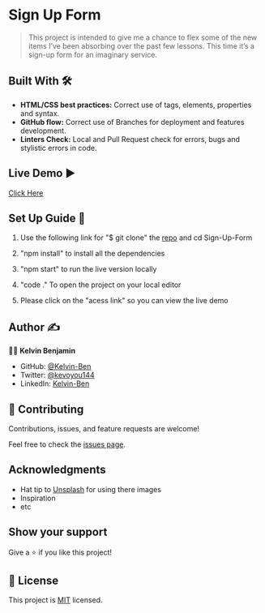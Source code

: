 # Sign Up Form
> This project is intended to give me a chance to flex some of the new items I’ve been absorbing over the past few lessons. This time it’s a sign-up form for an imaginary service.

## Built With :hammer_and_wrench: 

- **HTML/CSS best practices:** Correct use of tags, elements, properties and syntax.
- **GitHub flow:**  Correct use of Branches for deployment and features development.
- **Linters Check:** Local and Pull Request check for errors, bugs and stylistic errors in code.

## Live Demo :arrow_forward:

 [Click Here](https://github.com/Kelvin-Ben/Sign-Up-Form)

## Set Up Guide :page_facing_up: 

1. Use the following link for "$ git clone" the [repo]() and cd Sign-Up-Form

2. "npm install" to install all the dependencies

3. "npm start" to run the live version locally

4. "code ." To open the project on your local editor

5. Please click on the "acess link" so you can view the live demo


## Author :writing_hand: 

:man_technologist:  **Kelvin Benjamin**

- GitHub: [@Kelvin-Ben](https://github.com/Kelvin-Ben)
- Twitter: [@kevoyou144](https://twitter.com/kevoyout144)
- LinkedIn: [Kelvin-Ben](https://www.linkedin.com/in/kelvin-ben-323043173/)



## 🤝 Contributing

Contributions, issues, and feature requests are welcome!

Feel free to check the [issues page](../../issues/).

## Acknowledgments

- Hat tip to [Unsplash](https://unsplash.com/) for using there images
- Inspiration
- etc


## Show your support

Give a ⭐️ if you like this project!

## 📝 License

This project is [MIT](./MIT.md) licensed.
